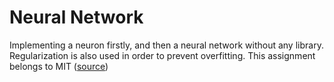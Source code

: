 # Neural Network

Implementing a neuron firstly, and then a neural network without any library. Regularization is also used in order to prevent overfitting. This assignment belongs to MIT ([source](https://ocw.mit.edu/courses/electrical-engineering-and-computer-science/6-034-artificial-intelligence-fall-2010/assignments/MIT6_034F10_lab5.pdf))